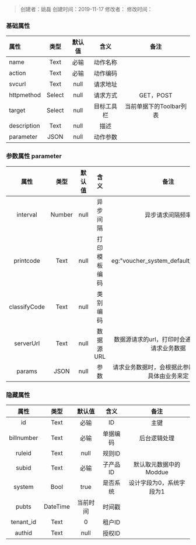> 创建者：姚磊
> 创建时间：2019-11-17
> 修改者：
> 修改时间：


<a name="t7BaX"></a>
### 基础属性
| **属性** | **类型** | **默认值** | **含义** | **备注** |
| :--- | :---: | :---: | :---: | :---: |
| name | Text | 必输 | 动作名称 |  |
| action | Text | 必输 | 动作编码 |  |
| svcurl | Text | null | 请求地址 |  |
| httpmethod | Select | null | 请求方式 | GET，POST |
| target | Select | null | 目标工具栏 | 当前单据下的Toolbar列表 |
| description | Text | null | 描述 |  |
| parameter | JSON | null | 动作参数 |  |



<a name="OIUwL"></a>
### 参数属性 parameter
| **属性** | **类型** | **默认值** | **含义** | **备注** |
| :---: | :---: | :---: | :---: | :---: |
| interval | Number | null | 异步间隔 | 异步请求间隔频率 |
| printcode | Text | null | 打印模板编码 | eg:"voucher_system_default_20190515" |
| classifyCode | Text | null | 类别编码 |  |
| serverUrl | Text | null | 数据源URL | 数据源请求的url，打印时会通过serverUrl请求业务数据 |
| params | JSON | null | 参数 | 请求业务数据时，会根据此参数进行筛选，具体由业务来定 |

<a name="zOtJ8"></a>
### 隐藏属性
| **属性** | **类型** | **默认值** | **含义** | **备注** |
| :---: | :---: | :---: | :---: | :---: |
| id | Text | 必输 | ID | 主键 |
| billnumber | Text | 必输 | 单据编码 | 后台逻辑处理 |
| ruleid | Text | null | 规则ID |  |
| subid | Text | 必输 | 子产品ID | 默认取元数据中的Moddue |
| system | Bool | true | 是否系统 | 设计字段为0，系统字段为1 |
| pubts | DateTime | 当前时间 | 时间戳 |  |
| tenant_id | Text | 0 | 租户ID |  |
| authid | Text | null | 授权ID |  |